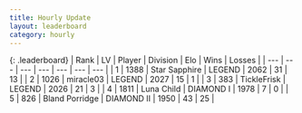 ```yaml
---
title: Hourly Update
layout: leaderboard
category: hourly
---
```


{: .leaderboard}
| Rank | LV | Player | Division | Elo | Wins | Losses |
| --- | --- | --- | --- | --- | --- | --- |
| <span data-change="0">1</span> | 1388 | <span title="ID: 315148">Star Sapphire</span> | LEGEND | <span data-change="0">2062</span> | <span data-change="0">31</span> | <span data-change="0">13</span> |
| <span data-change="1">2</span> | 1026 | <span title="ID: 416373">miracle03</span> | LEGEND | <span data-change="13">2027</span> | <span data-change="2">15</span> | <span data-change="0">1</span> |
| <span data-change="-1">3</span> | 383 | <span title="ID: 512212">TickleFrisk</span> | LEGEND | <span data-change="0">2026</span> | <span data-change="0">21</span> | <span data-change="0">3</span> |
| <span data-change="4">4</span> | 1811 | <span title="ID: 164871">Luna Child</span> | DIAMOND I | <span data-change="64">1978</span> | <span data-change="6">7</span> | <span data-change="0">0</span> |
| <span data-change="-1">5</span> | 826 | <span title="ID: 466895">Bland Porridge</span> | DIAMOND II | <span data-change="-49">1950</span> | <span data-change="2">43</span> | <span data-change="5">25</span> |